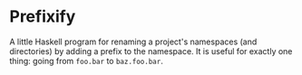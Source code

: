 # Prefixify

A little Haskell program for renaming a project's namespaces (and directories)
by adding a prefix to the namespace. It is useful for exactly one thing: going
from `foo.bar` to `baz.foo.bar`.
